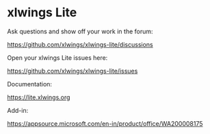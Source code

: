 # xlwings Lite

Ask questions and show off your work in the forum:

https://github.com/xlwings/xlwings-lite/discussions

Open your xlwings Lite issues here:

https://github.com/xlwings/xlwings-lite/issues

Documentation:

https://lite.xlwings.org

Add-in:

https://appsource.microsoft.com/en-in/product/office/WA200008175
